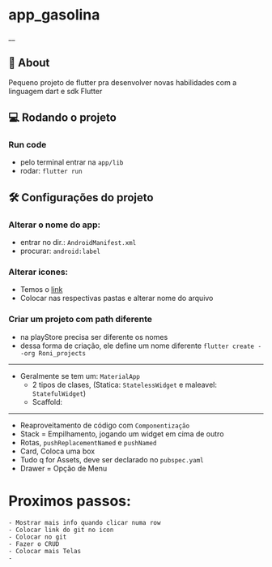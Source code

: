 # app_gasolina
__ 

## 🚀 About

Pequeno projeto de flutter pra desenvolver novas habilidades com a linguagem dart e sdk Flutter


## 💻 Rodando o projeto

### Run code
- pelo terminal entrar na `app/lib`
- rodar: `flutter run`

## 🛠️ Configurações do projeto



### Alterar o nome do app:
- entrar no dir.: `AndroidManifest.xml`
- procurar: `android:label`

###  Alterar icones: 
- Temos o [link](https://acervolima.com/flutter-alterando-o-icone-do-aplicativo/)
- Colocar nas respectivas pastas e alterar nome do arquivo

### Criar um projeto com path diferente
- na playStore precisa ser diferente os nomes
- dessa forma de criação, ele define um nome diferente `flutter create --org Roni_projects`

___
 - Geralmente se tem um: `MaterialApp`
    - 2 tipos de clases, (Statica: `StatelessWidget` e maleavel: `StatefulWidget`)
    - Scaffold:

____
 * Reaproveitamento de código com `Componentização`
 * Stack = Empilhamento, jogando um widget em cima de outro
 * Rotas, `pushReplacementNamed` e `pushNamed`
 * Card, Coloca uma box 
 * Tudo q for Assets, deve ser declarado no `pubspec.yaml` 
 * Drawer = Opção de Menu

# Proximos passos:

    - Mostrar mais info quando clicar numa row
    - Colocar link do git no icon
    - Colocar no git
    - Fazer o CRUD
    - Colocar mais Telas
    - 